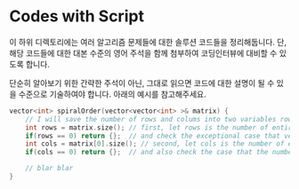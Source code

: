 # Codes with Script 

이 하위 디렉토리에는 여러 알고리즘 문제들에 대한 솔루션 코드들을 정리해둡니다. 단, 해당 코드들에 대한 대본 수준의 영어 주석을 함께 첨부하여 코딩인터뷰에 대비할 수 있도록 합니다.

단순히 알아보기 위한 간략한 주석이 아닌, 그대로 읽으면 코드에 대한 설명이 될 수 있을 수준으로 기술하여야 합니다. 아래의 예시를 참고해주세요.

```C++
vector<int> spiralOrder(vector<vector<int> >& matrix) {
    // I will save the number of rows and colums into two variables rows, cols  
    int rows = matrix.size(); // first, let rows is the number of entire rows and get it from the size of first dimension 
    if(rows == 0) return {};  // and check the exceptional case that vector is empty 
    int cols = matrix[0].size(); // second, let cols is the number of entire cols and get it from first vector's size 
    if(cols == 0) return {};  // and also check the case that the number of column is zero 

    // blar blar 
}       
```